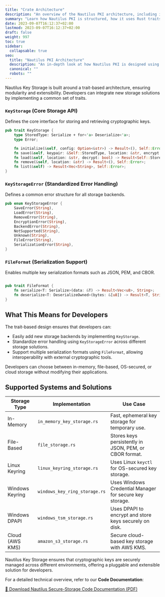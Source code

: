 ```yaml
---
title: "Crate Architecture"
description: "An overview of the Nautilus PKI architecture, including its modular design, Rust trait-based implementation, and cryptographic scheme integration."
summary: "Learn how Nautilus PKI is structured, how it uses Rust traits for extensibility, and how it integrates various cryptographic schemes."
date: 2023-09-07T16:12:37+02:00
lastmod: 2023-09-07T16:12:37+02:00
draft: false
weight: 997
toc: true
sidebar:
  collapsable: true
seo:
  title: "Nautilus PKI Architecture"
  description: "An in-depth look at how Nautilus PKI is designed using Rust traits and cryptographic schemes."
  canonical: ""
  robots: ""
---
```


Nautilus Key Storage is built around a trait-based architecture, ensuring modularity and extensibility. Developers can integrate new storage solutions by implementing a common set of traits.

### `KeyStorage` (Core Storage API)
Defines the core interface for storing and retrieving cryptographic keys.

```rust
pub trait KeyStorage {
    type StoredType: Serialize + for<'a> Deserialize<'a>;
    type Error;

    fn initialize(&self, config: Option<&str>) -> Result<(), Self::Error>;
    fn save(&self, keypair: &Self::StoredType, location: &str, encrypt: bool) -> Result<(), Self::Error>;
    fn load(&self, location: &str, decrypt: bool) -> Result<Self::StoredType, Self::Error>;
    fn remove(&self, location: &str) -> Result<(), Self::Error>;
    fn list(&self) -> Result<Vec<String>, Self::Error>;
}
```

### `KeyStorageError` (Standardized Error Handling)

Defines a common error structure for all storage backends.

```rust
pub enum KeyStorageError {
    SaveError(String),
    LoadError(String),
    RemoveError(String),
    EncryptionError(String),
    BackendError(String),
    NotSupported(String),
    Unknown(String),
    FileError(String),
    SerializationError(String),
}

```

### `FileFormat` (Serialization Support)

Enables multiple key serialization formats such as JSON, PEM, and CBOR.

```rust

pub trait FileFormat {
    fn serialize<T: Serialize>(data: &T) -> Result<Vec<u8>, String>;
    fn deserialize<T: DeserializeOwned>(bytes: &[u8]) -> Result<T, String>;
}

```

## What This Means for Developers

The trait-based design ensures that developers can:

- Easily add new storage backends by implementing `KeyStorage`.
- Standardize error handling using `KeyStorageError` across different storage solutions.
- Support multiple serialization formats using `FileFormat`, allowing interoperability with external cryptographic tools.

Developers can choose between in-memory, file-based, OS-secured, or cloud storage without modifying their applications.

## Supported Systems and Solutions

| Storage Type | Implementation | Use Case |
| --- | --- | --- |
| In-Memory | `in_memory_key_storage.rs` | Fast, ephemeral key storage for temporary use. |
| File-Based | `file_storage.rs` | Stores keys persistently in JSON, PEM, or CBOR format. |
| Linux Keyring | `linux_keyring_storage.rs` | Uses Linux `keyctl` for OS-secured key storage. |
| Windows Keyring | `windows_key_ring_storage.rs` | Uses Windows Credential Manager for secure key storage. |
| Windows DPAPI | `windows_tsm_storage.rs` | Uses DPAPI to encrypt and store keys securely on disk. |
| Cloud (AWS KMS) | `amazon_s3_storage.rs` | Secure cloud-based key storage with AWS KMS. |

Nautilus Key Storage ensures that cryptographic keys are securely managed across different environments, offering a pluggable and extensible solution for developers.


For a detailed technical overview, refer to our **Code Documentation**:

<a href="/docs/attachments/nautilus-key-storage-code-documentation.pdf" download type="application/pdf">📄 Download Nautilus Secure-Storage Code Documentation (PDF)</a>
